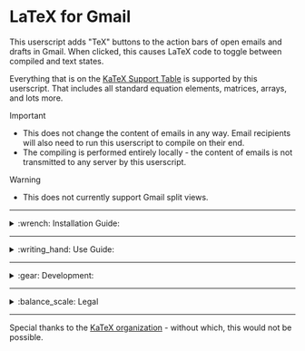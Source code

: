 # LaTeX for Gmail

<!---------------------------------------------------------------------------------------------------------------------------------------------------------------------------->
<!-----------------------------------------------------------------------------------HEADER----------------------------------------------------------------------------------->
<!---------------------------------------------------------------------------------------------------------------------------------------------------------------------------->
This userscript adds "TeX" buttons to the action bars of open emails and drafts in Gmail. When clicked, this causes LaTeX code to toggle between compiled and text states.

Everything that is on the [KaTeX Support Table](https://katex.org/docs/support_table) is supported by this userscript. That includes all standard equation elements, matrices, arrays, and lots more.

> [!IMPORTANT]
> * This does not change the content of emails in any way. Email recipients will also need to run this userscript to compile on their end.<br>
> * The compiling is performed entirely locally - the content of emails is not transmitted to any server by this userscript.

> [!WARNING]
> * This does not currently support Gmail split views.

<!---------------------------------------------------------------------------------------------------------------------------------------------------------------------------->
<!-----------------------------------------------------------------------------INSTALLATION GUIDE----------------------------------------------------------------------------->
<!---------------------------------------------------------------------------------------------------------------------------------------------------------------------------->
---
<details>
<summary>:wrench: Installation Guide:</summary>

This requires the use of a browser script manager. Violentmonkey is recommended, but other options should also be compatible.
* [Chrome](https://chromewebstore.google.com/detail/violentmonkey/jinjaccalgkegednnccohejagnlnfdag)
* [Firefox](https://addons.mozilla.org/en-US/firefox/addon/violentmonkey/)
* [Edge](https://microsoftedge.microsoft.com/addons/detail/violentmonkey/eeagobfjdenkkddmbclomhiblgggliao)
* [Opera](https://github.com/OpenUserJs/OpenUserJS.org/wiki/Violentmonkey-for-Opera)
* [Safari](https://apps.apple.com/us/app/meddlemonkey/id1539631953?mt=12)

Once you have a browser script manager extension installed on your browser:
* Click [this link](https://github.com/LoganJFisher/LaTeX-for-Gmail/raw/refs/heads/main/LaTeX-for-Gmail.user.js)
* On the new tab, click "Install" (on the left for Violentmonkey)
* Refresh any open Gmail tabs
</details>

<!---------------------------------------------------------------------------------------------------------------------------------------------------------------------------->
<!---------------------------------------------------------------------------------USE GUIDE---------------------------------------------------------------------------------->
<!---------------------------------------------------------------------------------------------------------------------------------------------------------------------------->
---
<details>
<summary>:writing_hand: Use Guide:</summary>

LaTeX code is compiled automatically upon opening an email or expanding an email in a chain. To toggle it off (or back on), click the $\TeX$ button on the action bar at the top of the email.

$~~~~$:accessibility: Ctrl+Alt+L also works as a shortcut to toggle TeX compiling (only for sent & received emails, not drafts).

[KaTeX-supported environments](https://katex.org/docs/support_table) (i.e. anything on their list which starts with `\begin`) (e.g. `\begin{bmatrix}` and `\begin{array}`) can be called at any place in an email. In addition to these, a set of additional delimiters have been added to allow you to create inline and display math environments with ease.

$~~~~$**Accepted math environment delimiters include:**
* Inline mode:
  * `[; ... ;]` <!-- This is from "TeXTheWorld" and "Mathjax for Reddit" -->
  * `\( ... \)`
  * `\begin{math} ... \end{math}`
* Display mode:
  * `[(; ... ;)]` <!-- This is from "TeXTheWorld" and "Mathjax for Reddit" -->
  * `\[ ... \]`
  * `\begin{displaymath} ... \end{displaymath}`
  * `\begin{equation} ... \end{equation}` — *Numerated*

:bulb: Use `\displaystyle` inside inline delimiters to compile as display mode with line breaks. <br>
$~~~~~~$ Example: `\(\displaystyle E=mc^{2}\)`
 
![Example of LaTeX for Gmail in action](https://i.imgur.com/zEIsQeL.png)
</details>

<!---------------------------------------------------------------------------------------------------------------------------------------------------------------------------->
<!---------------------------------------------------------------------------------DEVELOPMENT-------------------------------------------------------------------------------->
<!---------------------------------------------------------------------------------------------------------------------------------------------------------------------------->
 ---
<details>
<summary>:gear: Development:</summary>

**If you would like to contribute, these fixes & additions are the current priorities (but suggestions are welcome):**
* :bug: Bugs:
  * No known bugs at this time! :smile:
* :gem: Features:
  * Create an email signature template that helps bring attention to L4G
  * Make it possible to right-click the TeX buttons to customize their shortcuts.
    * Could this be saved to a config.json in the browser's local storage such that it wouldn't be lost with userscript updates, and would be resilient to deleting browser cookies?
  * Support for Gmail vertical split and horizontal split modes.
  * Add [TikZJax](https://github.com/kisonecat/tikzjax) support.
    * Completely unrelated to KaTeX, but should be compatible.
    * TikZ uses `\begin{tikzpicture}` delimiters.
  * Change equation numeration to maintain a count throughout emails in a chain, keeping track even when minimized.
  * Add descriptive comments to the userscript to accomodate code reviews and user edits.
* :thought_balloon: Pipe Dreams:
  * These will most likely not be pursued, barring a contributor volunteering to put forth the massive effort involved.
    * Support for other popular email services (e.g. Outlook, Yahoo Mail, ProtonMail, AOL Mail, etc.).
      * Request for Outlook at first priority
      * This project would then be renamed "LaTeX for Email".
    * Incorporate [LaTeX.js](https://latex.js.org/).
      * This was briefly toyed with, but only partial support with lots of issues was achieved.
        * It seems the ideal would be to still use KaTeX for math environments, and TikZJax for TikZ envionrments, but LaTeX.js would be useful for general document formatting.
</details>

<!---------------------------------------------------------------------------------------------------------------------------------------------------------------------------->
<!-----------------------------------------------------------------------------------LEGAL------------------------------------------------------------------------------------>
<!---------------------------------------------------------------------------------------------------------------------------------------------------------------------------->
---
<details>
<summary>:balance_scale: Legal</summary>
This userscript, LaTeX for Gmail, is an independent project and is not affiliated with, endorsed, sponsored, or supported by Google LLC, Alphabet Inc., or any of their subsidiaries. The aforementioned entities are not responsible for any issues, damages, or consequences arising from the use of this userscript. By using this userscript, you acknowledge that you are doing so at your own risk and agree to hold Google LLC, Alphabet Inc., and their respective affiliates harmless from any claims, losses, or damages arising from your use of this userscript.

Google LLC reserves the right to request that the distribution of this userscript be ceased, or that the userscript or this Github repository be altered, if it violates Google's terms of service, policies, or guidelines, or if it causes harm to Google's reputation, user experience, or data privacy.

The MIT license under which this userscript is distributed can be viewed [here](https://github.com/LoganJFisher/LaTeX-for-Gmail/blob/main/LICENSE).
</details>

---
Special thanks to the [KaTeX organization](https://katex.org/) - without which, this would not be possible.
